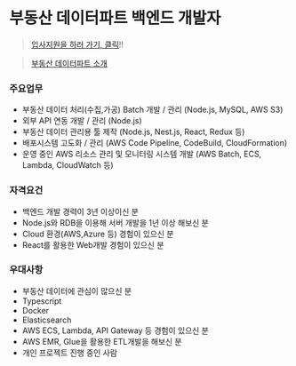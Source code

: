 # 부동산 데이터파트 백엔드 개발자

> [입사지원을 하러 가기, 클릭](https://zigbang.recruiter.co.kr/app/applicant/registResume)!!

> [부동산 데이터파트 소개](./README.md)

### 주요업무

* 부동산 데이터 처리(수집,가공) Batch 개발 / 관리 (Node.js, MySQL, AWS S3)
* 외부 API 연동 개발 / 관리 (Node.js)
* 부동산 데이터 관리용 툴 제작 (Node.js, Nest.js, React, Redux 등)
* 배포시스템 고도화 / 관리 (AWS Code Pipeline, CodeBuild, CloudFormation)
* 운영 중인 AWS 리소스 관리 및 모니터링 시스템 개발 (AWS Batch, ECS, Lambda, CloudWatch 등)

### 자격요건

* 백엔드 개발 경력이 3년 이상이신 분
* Node.js와 RDB을 이용해 서버 개발을 1년 이상 해보신 분 
* Cloud 환경(AWS,Azure 등) 경험이 있으신 분
* React를 활용한 Web개발 경험이 있으신 분
	
### 우대사항

* 부동산 데이터에 관심이 많으신 분
* Typescript
* Docker
* Elasticsearch
* AWS ECS, Lambda, API Gateway 등 경험이 있으신 분
* AWS EMR, Glue을 활용한 ETL개발을 해보신 분
* 개인 프로젝트 진행 중인 사람
